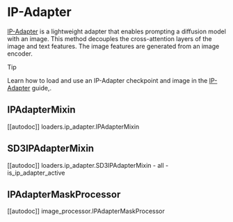 <!--Copyright 2025 The HuggingFace Team. All rights reserved.

Licensed under the Apache License, Version 2.0 (the "License"); you may not use this file except in compliance with
the License. You may obtain a copy of the License at

http://www.apache.org/licenses/LICENSE-2.0

Unless required by applicable law or agreed to in writing, software distributed under the License is distributed on
an "AS IS" BASIS, WITHOUT WARRANTIES OR CONDITIONS OF ANY KIND, either express or implied. See the License for the
specific language governing permissions and limitations under the License.
-->

# IP-Adapter

[IP-Adapter](https://hf.co/papers/2308.06721) is a lightweight adapter that enables prompting a diffusion model with an image. This method decouples the cross-attention layers of the image and text features. The image features are generated from an image encoder.

> [!TIP]
> Learn how to load and use an IP-Adapter checkpoint and image in the [IP-Adapter](../../using-diffusers/ip_adapter) guide,.

## IPAdapterMixin

[[autodoc]] loaders.ip_adapter.IPAdapterMixin

## SD3IPAdapterMixin

[[autodoc]] loaders.ip_adapter.SD3IPAdapterMixin
    - all
    - is_ip_adapter_active

## IPAdapterMaskProcessor

[[autodoc]] image_processor.IPAdapterMaskProcessor